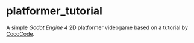 # platformer_tutorial

A simple *Godot Engine 4* 2D platformer videogame based on a tutorial by [CocoCode](https://www.youtube.com/@CocoCode).
